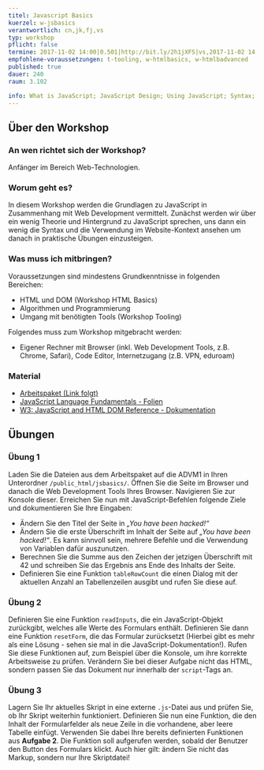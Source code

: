 ```yaml
---
titel: Javascript Basics
kuerzel: w-jsbasics
verantwortlich: cn,jk,fj,vs
typ: workshop
pflicht: false
termine: 2017-11-02 14:00|0.501|http://bit.ly/2h1jXFS|vs,2017-11-02 14:00|0.502|http://bit.ly/2z2PSjS|fj,2017-11-09 09:00|3.100||fj, 2017-11-09 09:00|3.217|0.501||vs
empfohlene-voraussetzungen: t-tooling, w-htmlbasics, w-htmlbadvanced
published: true
dauer: 240
raum: 3.102

info: What is JavaScript; JavaScript Design; Using JavaScript; Syntax; Objects; DOM; Events
--- 
```


## Über den Workshop

### An wen richtet sich der Workshop?
Anfänger im Bereich Web-Technologien.

### Worum geht es?
In diesem Workshop werden die Grundlagen zu JavaScript in Zusammenhang mit Web Development vermittelt. Zunächst werden wir über ein wenig Theorie und Hintergrund zu JavaScript sprechen, uns dann ein wenig die Syntax und die Verwendung im Website-Kontext ansehen um danach in praktische Übungen einzusteigen.

### Was muss ich mitbringen?

Voraussetzungen sind mindestens Grundkenntnisse in folgenden Bereichen:
* HTML und DOM (Workshop HTML Basics)
* Algorithmen und Programmierung
* Umgang mit benötigten Tools (Workshop Tooling)

Folgendes muss zum Workshop mitgebracht werden:
* Eigener Rechner mit Browser (inkl. Web Development Tools, z.B. Chrome, Safari), Code Editor, Internetzugang (z.B. VPN, eduroam)

### Material
- [Arbeitspaket (Link folgt)]()
- [JavaScript Language Fundamentals - Folien](../../download/Chapter08-JavaScript1LanguageFundamentals.pdf)
- [W3: JavaScript and HTML DOM Reference - Dokumentation](https://www.w3schools.com/jsref/default.asp)

## Übungen

### Übung 1

Laden Sie die Dateien aus dem Arbeitspaket auf die ADVM1 in Ihren Unterordner `/public_html/jsbasics/`. Öffnen Sie die Seite im Browser und danach die Web Development Tools Ihres Browser. Navigieren Sie zur Konsole dieser. Erreichen Sie nun mit JavaScript-Befehlen folgende Ziele und dokumentieren Sie Ihre Eingaben:
* Ändern Sie den Titel der Seite in *„You have been hacked!“*
* Ändern Sie die erste Überschrift im Inhalt der Seite auf *„You have been hacked!“*. Es kann sinnvoll sein, mehrere Befehle und die Verwendung von Variablen dafür auszunutzen.
* Berechnen Sie die Summe aus den Zeichen der jetzigen Überschrift mit 42 und schreiben Sie das Ergebnis ans Ende des Inhalts der Seite. 
* Definieren Sie eine Funktion `tableRowCount` die einen Dialog mit der aktuellen Anzahl an Tabellenzeilen ausgibt und rufen Sie diese auf.

### Übung 2

Definieren Sie eine Funktion `readInputs`, die ein JavaScript-Objekt zurückgibt, welches alle Werte des Formulars enthält. Definieren Sie dann eine Funktion `resetForm`, die das Formular zurücksetzt (Hierbei gibt es mehr als eine Lösung - sehen sie mal in die JavaScript-Dokumentation!). Rufen Sie diese Funktionen auf, zum Beispiel über die Konsole, um ihre korrekte Arbeitsweise zu prüfen. Verändern Sie bei dieser Aufgabe nicht das HTML, sondern passen Sie das Dokument nur innerhalb der `script`-Tags an.

### Übung 3

Lagern Sie Ihr aktuelles Skript in eine externe `.js`-Datei aus und prüfen Sie, ob Ihr Skript weiterhin funktioniert. Definieren Sie nun eine Funktion, die den Inhalt der Formularfelder als neue Zeile in die vorhandene, aber leere Tabelle einfügt. Verwenden Sie dabei Ihre bereits definierten Funktionen aus **Aufgabe 2**. Die Funktion soll aufgerufen werden, sobald der Benutzer den Button des Formulars klickt. Auch hier gilt: ändern Sie nicht das Markup, sondern nur Ihre Skriptdatei!